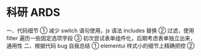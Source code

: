 # 科研 ARDS

一、代码细节
① 减少 switch 语句使用，js 语法 includes 替换
② 过滤，使用 filter 遍历一些固定选项字段
③ 初次尝试表单组件化，后期考虑表单独立出来，通用性
二、根据代码 bug 自我总结
① elementui 样式小的细节上精确把控
②
